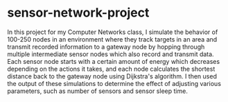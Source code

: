 # sensor-network-project

In this project for my Computer Networks class, I simulate the behavior of 100-250 nodes in an environment where they track targets in an area and transmit recorded information to a gateway node by hopping through multiple intermediate sensor nodes which also record and transmit data. Each sensor node starts with a certain amount of energy which decreases depending on the actions it takes, and each node calculates the shortest distance back to the gateway node using Dijkstra's algorithm. I then used the output of these simulations to determine the effect of adjusting various parameters, such as number of sensors and sensor sleep time.
